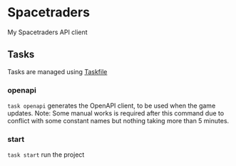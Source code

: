 # Spacetraders

My Spacetraders API client

## Tasks

Tasks are managed using [Taskfile](https://taskfile.dev/)

### openapi

`task openapi` generates the OpenAPI client, to be used when the game updates.
Note: Some manual works is required after this command due to conflict with some constant names but nothing taking more than 5 minutes.

### start

`task start` run the project
```
